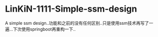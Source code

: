# LinKiN-1111-Simple-ssm-design
A simple ssm design..功能和之前的没有任何区别..只是使用ssm技术再写了一遍...下次使用springboot再重构一下..
